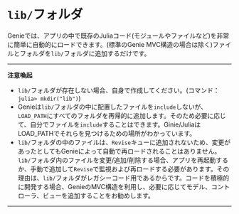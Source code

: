 # `lib/`フォルダ

Genieでは、アプリの中で既存のJuliaコード(モジュールやファイルなど)を非常に簡単に自動的にロードできます。(標準のGenie MVC構造の場合は除く)ファイルとフォルダを`lib/`フォルダに追加するだけです。

---
**注意喚起**

* `lib/`フォルダが存在しない場合、自身で作成してください。(コマンド：`julia> mkdir("lib")`)
* Genieは`lib/`フォルダの中に配置したファイルを`include`しないが、`LOAD_PATH`にすべてのフォルダを再帰的に追加します。そのため必要に応じて、自分でファイルを`include`することはできます。Ginie/JuliaはLOAD_PATHでそれらを見つけるための場所がわかっています。
* `lib/`フォルダの中のファイルは、`Revise`キューに追加されないため、変更があったとしてもGenieによって自動で再ロードされることはありません。`lib/`フォルダ内のファイルを変更/追加/削除する場合、アプリを再起動するか、手動で追加して`Revise`で監視および再ロードする必要があります。その理由は、`lib/`フォルダがレガシーコード用であるからです。コードを積極的に開発する場合、GenieのMVC構造を利用し、必要に応じてモデル、コントローラ、ビューを追加することをお勧めします。

---

